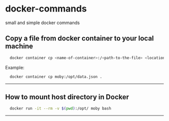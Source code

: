 # docker-commands
small and simple docker commands


## Copy a file from docker container to your local machine

```bash
  docker container cp <name-of-container>:/<path-to-the-file> <location-to-copy-file> 
```
Example: 

```bash 
  docker container cp moby:/opt/data.json .
```

- - -


## How to mount host directory in Docker

```bash
  docker run -it --rm -v $(pwd):/opt/ moby bash
```
- - -
